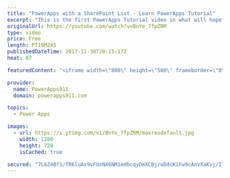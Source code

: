 ```yaml
---
title: "PowerApps with a SharePoint List - Learn PowerApps Tutorial"
excerpt: "This is the first PowerApps Tutorial video in what will hopefully become a regular series of how to do things in PowerApps. Here we will walk through creating your first PowerApps App using SharePoint data, we will also make a few quick customizations to get you pointed in the right direction. This will"
originalUrl: https://youtube.com/watch?v=BnYe_7fpZRM
type: video
price: Free
length: PT16M24S
publishedDateTime: 2017-11-30T20:15:17Z
heat: 87

featuredContent: "<iframe width=\"800\" height=\"500\" frameborder=\"0\" src=\"https://www.youtube.com/embed/BnYe_7fpZRM\" allow=\"accelerometer; autoplay; encrypted-media; gyroscope; picture-in-picture\" allowfullscreen></iframe>"

provider:
  name: PowerApps911
  domain: powerapps911.com

topics:
  - Power Apps

images:
  - url: https://i.ytimg.com/vi/BnYe_7fpZRM/maxresdefault.jpg
    width: 1280
    height: 720
    isCached: true

secured: "7L6Z4Bf1/fR6luAx9vFUzNX6NM1edbcqyDmXCBjruDdcK1Fw9cAnvXaKvj/ITI7MwWAQHMGVztAetZuKP7tVWXlECrZFvTCHwfVJNNb9juMlFx7w/vlyRrimaTEgOkE5P779pGAoBGggcg1thAefr8TleTwNVuOROHU6uarVpDF24IZLmhJij2uijWJWbeG2YT9UykH3TsUg8lxEspWH515UxQVa32E9D1GpUeqj9DKklXZVJJ+MQPs2zVAFu68JtsBLbykHSMAYuwO92d5NjqTzTQjVGZen+FkWFkOzP/KhuyqcXUCC4SWdDbqdvWGUxgTvF0fGrLjZa+3rZYG93gNsfVnMqA/H+plMiUs8TWwzrZE9iwelrF7LGqyO0A5Rv8tlrt+L0zm2FnNA2Y0eKcfeE57hqniL2U3nbDA6GOy4s2hOTooKEqfMptBT4PhX;zrZOU3yHRSfPxJnussLR0A=="
---
```



